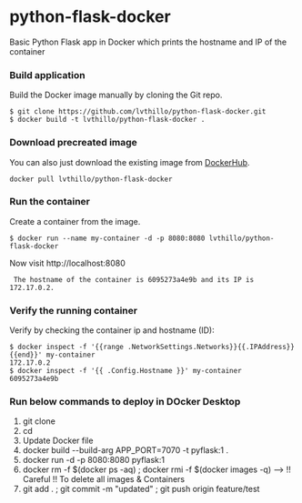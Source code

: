 # python-flask-docker
Basic Python Flask app in Docker which prints the hostname and IP of the container

### Build application
Build the Docker image manually by cloning the Git repo.
```
$ git clone https://github.com/lvthillo/python-flask-docker.git
$ docker build -t lvthillo/python-flask-docker .
```

### Download precreated image
You can also just download the existing image from [DockerHub](https://hub.docker.com/r/lvthillo/python-flask-docker/).
```
docker pull lvthillo/python-flask-docker
```

### Run the container
Create a container from the image.
```
$ docker run --name my-container -d -p 8080:8080 lvthillo/python-flask-docker
```

Now visit http://localhost:8080
```
 The hostname of the container is 6095273a4e9b and its IP is 172.17.0.2. 
```

### Verify the running container
Verify by checking the container ip and hostname (ID):
```
$ docker inspect -f '{{range .NetworkSettings.Networks}}{{.IPAddress}}{{end}}' my-container
172.17.0.2
$ docker inspect -f '{{ .Config.Hostname }}' my-container
6095273a4e9b
```

### Run below commands to deploy in DOcker Desktop
1. git clone <url>
2. cd <repoName>
3. Update Docker file 
4. docker build --build-arg APP_PORT=7070 -t pyflask:1 .
5. docker run -d -p 8080:8080 pyflask:1
6. docker rm -f $(docker ps -aq) ; docker rmi -f $(docker images -q) --> !! Careful !! To delete all images & Containers
7. git add . ; git commit -m "updated" ; git push origin feature/test


